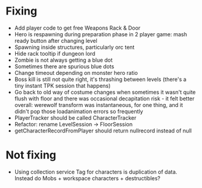 # Fixing
* Add player code to get free Weapons Rack & Door
* Hero is respawning during preparation phase in 2 player game: mash ready button after changing level
* Spawning inside structures, particularly orc tent
* Hide rack tooltip if dungeon lord
* Zombie is not always getting a blue dot
* Sometimes there are spurious blue dots 
* Change timeout depending on monster hero ratio
* Boss kill is still not quite right, it's thrashing between levels (there's a tiny instant TPK session that happens)
* Go back to old way of costume changes when sometimes it wasn't quite flush with floor and there was occasional decapitation risk - it felt better overall: werewolf transform was instantaneous, for one thing, and it didn't pop those loadanimation errors so frequently
* PlayerTracker should be called CharacterTracker
* Refactor: rename LevelSession -> FloorSession
* getCharacterRecordFromPlayer should return nullrecord instead of null

# Not fixing
* Using collection service Tag for characters is duplication of data. Instead do Mobs + workspace characters + destructibles?
